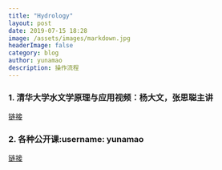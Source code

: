 ```yaml
---
title: "Hydrology"
layout: post
date: 2019-07-15 18:28
image: /assets/images/markdown.jpg
headerImage: false
category: blog
author: yunamao
description: 操作流程
---
```


### 1. 清华大学水文学原理与应用视频：杨大文，张思聪主讲
[链接](https://www.openke.net/show.php?id=102)
### 2. 各种公开课:username: yunamao
[链接](https://www.openke.net/show.php?id=412)
